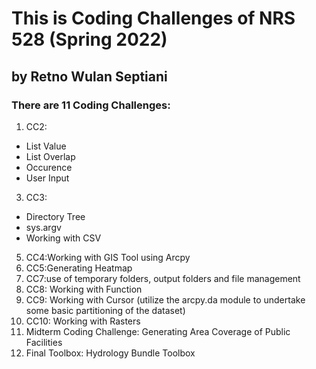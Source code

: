 # This is Coding Challenges of NRS 528 (Spring 2022)
## by Retno Wulan Septiani


### There are 11 Coding Challenges:
1. CC2:
* List Value
* List Overlap
* Occurence
* User Input
3. CC3:
* Directory Tree
* sys.argv
* Working with CSV
5. CC4:Working with GIS Tool using Arcpy
7. CC5:Generating Heatmap
9. CC7:use of temporary folders, output folders and file management
10. CC8: Working with Function
11. CC9: Working with Cursor (utilize the arcpy.da module to undertake some basic partitioning of the dataset)
12. CC10: Working with Rasters
13. Midterm Coding Challenge: Generating Area Coverage of Public Facilities
14. Final Toolbox: Hydrology Bundle Toolbox
